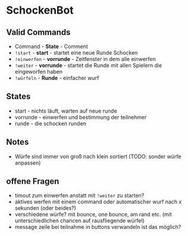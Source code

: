 # SchockenBot

## Valid Commands

- Command - **State** - Comment
- `!start` - **start** - startet eine neue Runde Schocken
- `!einwerfen` - **vorrunde** - Zeitfenster in dem alle einwerfen
- `!weiter` - **vorrunde** - startet die Runde mit allen Spielern die eingeworfen haben
- `!würfeln` - **Runde** - einfacher wurf


## States

- start - nichts läuft, warten auf neue runde
- vorrunde - einwerfen und bestimmung der teilnehmer
- runde - die schocken runden

## Notes

- Würfe sind immer von groß nach klein sortiert (TODO: sonder würfe anpassen)

## offene Fragen

- timout zum einwerfen anstatt mit `!weiter` zu starten?
- aktives werfen mit einem command oder automatischer wurf nach x sekunden (oder beides?)
- verschiedene würfe? mit bounce, one bounce, am rand etc. (mit unterschiedlichen chancen auf rausfliegende würfel)
- message zeile bei teilnahme in buttons verwandeln ist das möglich?